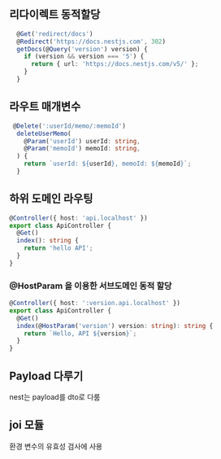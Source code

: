 ## 리다이렉트 동적할당

```ts
  @Get('redirect/docs')
  @Redirect('https://docs.nestjs.com', 302)
  getDocs(@Query('version') version) {
    if (version && version === '5') {
      return { url: 'https://docs.nestjs.com/v5/' };
    }
  }
```

## 라우트 매개변수

```ts
 @Delete(':userId/memo/:memoId')
  deleteUserMemo(
    @Param('userId') userId: string,
    @Param('memoId') memoId: string,
  ) {
    return `userId: ${userId}, memoId: ${memoId}`;
  }
```

## 하위 도메인 라우팅

```ts
@Controller({ host: 'api.localhost' })
export class ApiController {
  @Get()
  index(): string {
    return 'hello API';
  }
}
```

### @HostParam 을 이용한 서브도메인 동적 할당

```ts
@Controller({ host: ':version.api.localhost' })
export class ApiController {
  @Get()
  index(@HostParam('version') version: string): string {
    return `Hello, API ${version}`;
  }
}
```

## Payload 다루기

nest는 payload를 dto로 다룸

## joi 모듈

환경 변수의 유효성 검사에 사용
